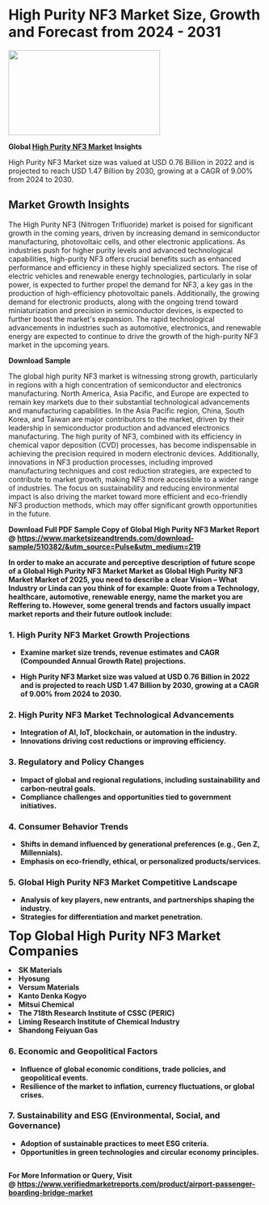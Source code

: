 <H1>High Purity NF3 Market Size, Growth and Forecast from 2024 - 2031</H1><img class="aligncenter size-medium wp-image-584254" src="https://thirdeyenews.in/wp-content/uploads/2024/09/Global-Market-Research-300x168.jpeg" alt="" width="300" height="168" /><p><strong>Global&nbsp;<a href="https://www.marketsizeandtrends.com/download-sample/510382/&amp;utm_source=Pulse&amp;utm_medium=219">High Purity NF3 Market</a> Insights</strong></p><p>High Purity NF3 Market size was valued at USD 0.76 Billion in 2022 and is projected to reach USD 1.47 Billion by 2030, growing at a CAGR of 9.00% from 2024 to 2030.</p><p><h2>Market Growth Insights</h2> <p>The High Purity NF3 (Nitrogen Trifluoride) market is poised for significant growth in the coming years, driven by increasing demand in semiconductor manufacturing, photovoltaic cells, and other electronic applications. As industries push for higher purity levels and advanced technological capabilities, high-purity NF3 offers crucial benefits such as enhanced performance and efficiency in these highly specialized sectors. The rise of electric vehicles and renewable energy technologies, particularly in solar power, is expected to further propel the demand for NF3, a key gas in the production of high-efficiency photovoltaic panels. Additionally, the growing demand for electronic products, along with the ongoing trend toward miniaturization and precision in semiconductor devices, is expected to further boost the market's expansion. The rapid technological advancements in industries such as automotive, electronics, and renewable energy are expected to continue to drive the growth of the high-purity NF3 market in the upcoming years.</p> <p><strong>Download Sample</strong></p> <p>The global high purity NF3 market is witnessing strong growth, particularly in regions with a high concentration of semiconductor and electronics manufacturing. North America, Asia Pacific, and Europe are expected to remain key markets due to their substantial technological advancements and manufacturing capabilities. In the Asia Pacific region, China, South Korea, and Taiwan are major contributors to the market, driven by their leadership in semiconductor production and advanced electronics manufacturing. The high purity of NF3, combined with its efficiency in chemical vapor deposition (CVD) processes, has become indispensable in achieving the precision required in modern electronic devices. Additionally, innovations in NF3 production processes, including improved manufacturing techniques and cost reduction strategies, are expected to contribute to market growth, making NF3 more accessible to a wider range of industries. The focus on sustainability and reducing environmental impact is also driving the market toward more efficient and eco-friendly NF3 production methods, which may offer significant growth opportunities in the future.</p> <p><strong></p><p><span class=""><strong>Download Full PDF Sample Copy of Global High Purity NF3 Market Report</strong> @ <a href="https://www.marketsizeandtrends.com/download-sample/510382/&amp;utm_source=Pulse&amp;utm_medium=219" target="_blank">https://www.marketsizeandtrends.com/download-sample/510382/&amp;utm_source=Pulse&amp;utm_medium=219</a></span></p><p>In order to make an accurate and perceptive description of future scope of a Global&nbsp;High Purity NF3 Market Market as Global&nbsp;High Purity NF3 Market Market of 2025, you need to describe a clear Vision &ndash; What Industry or Linda can you think of for example: Quote from a Technology, healthcare, automotive, renewable energy, name the market you are Reffering to. However, some general trends and factors usually impact market reports and their future outlook include:</p><h3>1.&nbsp;<strong>High Purity NF3 Market Growth Projections</strong></h3><ul><li>Examine market size trends, revenue estimates and CAGR (Compounded Annual Growth Rate) projections.</li><li><p>High Purity NF3 Market size was valued at USD 0.76 Billion in 2022 and is projected to reach USD 1.47 Billion by 2030, growing at a CAGR of 9.00% from 2024 to 2030.</p></li></ul><h3>2.&nbsp;<strong>High Purity NF3 Market Technological Advancements</strong></h3><ul><li>Integration of AI, IoT, blockchain, or automation in the industry.</li><li>Innovations driving cost reductions or improving efficiency.</li></ul><h3>3.&nbsp;<strong>Regulatory and Policy Changes</strong></h3><ul><li>Impact of global and regional regulations, including sustainability and carbon-neutral goals.</li><li>Compliance challenges and opportunities tied to government initiatives.</li></ul><h3>4.&nbsp;<strong>Consumer Behavior Trends</strong></h3><ul><li>Shifts in demand influenced by generational preferences (e.g., Gen Z, Millennials).</li><li>Emphasis on eco-friendly, ethical, or personalized products/services.</li></ul><h3>5.&nbsp;<strong>Global High Purity NF3 Market Competitive Landscape</strong></h3><ul><li>Analysis of key players, new entrants, and partnerships shaping the industry.</li><li>Strategies for differentiation and market penetration.</li></ul><p data-pm-slice="1 1 []"><span style="color: inherit; font-family: inherit; font-size: 25px;">Top Global High Purity NF3 Market Companies</span></p><div class="" data-test-id=""><p><li>SK Materials</li><li> Hyosung</li><li> Versum Materials</li><li> Kanto Denka Kogyo</li><li> Mitsui Chemical</li><li> The 718th Research Institute of CSSC (PERIC)</li><li> Liming Research Institute of Chemical Industry</li><li> Shandong Feiyuan Gas</li></p></div><h3>6.&nbsp;<strong>Economic and Geopolitical Factors</strong></h3><ul><li>Influence of global economic conditions, trade policies, and geopolitical events.</li><li>Resilience of the market to inflation, currency fluctuations, or global crises.</li></ul><h3>7.&nbsp;<strong>Sustainability and ESG (Environmental, Social, and Governance)</strong></h3><ul><li>Adoption of sustainable practices to meet ESG criteria.</li><li>Opportunities in green technologies and circular economy principles.</li></ul><h2><strong style="font-size: 14px;">For More Information or Query, Visit @&nbsp;</strong><a style="background-color: #ffffff; font-size: 14px;" href="https://www.marketsizeandtrends.com/report/high-purity-nf3-market/" target="_blank">https://www.verifiedmarketreports.com/product/airport-passenger-boarding-bridge-market</a></h2>
